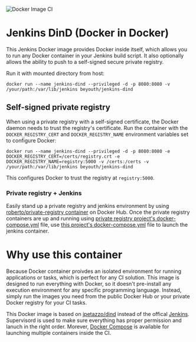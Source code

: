 ![Docker Image CI](https://github.com/beyoung/docker-jenkins-dind/workflows/Docker%20Image%20CI/badge.svg)

# Jenkins DinD (Docker in Docker)
This Jenkins Docker image provides Docker inside itself, which allows you to run any Docker container in your Jenkins build script.  It also optionally allows the ability to push to a self-signed secure private registry.

Run it with mounted directory from host:

```
docker run --name jenkins-dind --privileged -d -p 8080:8080 -v /your/path:/var/lib/jenkins beyouth/jenkins-dind
```

## Self-signed private registry
When using a private registry with a self-signed certificate, the Docker daemon needs to trust the registry's certificate.  Run the container with the `DOCKER_REGISTRY_CERT` and `DOCKER_REGISTRY_NAME` environment variables set to configure Docker:
```
docker run --name jenkins-dind --privileged -d -p 8080:8080 -e DOCKER_REGISTRY_CERT=/certs/registry.crt -e DOCKER_REGISTRY_NAME=registry:5000 -v /certs:/certs -v /your/path:/var/lib/jenkins beyouth/jenkins-dind
```
This configures Docker to trust the registry at `registry:5000`.

### Private registry + Jenkins
Easily stand up a private registry and jenkins environment by using [roberto/private-registry container](https://hub.docker.com/r/roberto/private-registry/) on Docker Hub.  Once the private registry containers are up and running using [private registry project's docker-compose.yml](https://github.com/rca/private-registry/blob/master/docker-compose.yml) file, use [this project's docker-compose.yml](https://github.com/rca/docker-jenkins-dind/blob/master/docker-compose.yml) file to launch the jenkins container.

# Why use this container
Because Docker container proivdes an isolated environment for running applications or tasks, which is perfect for any CI solution. This image is designed to run everything with Docker, so it doesn't pre-install any execution environment for any specific programming language. Instead, simply run the images you need from the public Docker Hub or your private Docker registry for your CI tasks.

This Docker image is based on [jpetazzo/dind](https://registry.hub.docker.com/u/jpetazzo/dind/) instead of the offical [Jenkins](https://registry.hub.docker.com/u/library/jenkins/). Supervisord is used to make sure everything has proper permission and lanuch in the right order. Morever, [Docker Compose](https://github.com/docker/compose) is available for launching multiple containers inside the CI.

~~~~
